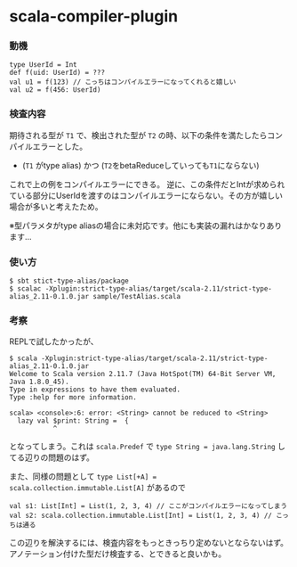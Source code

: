 # scala-compiler-plugin

### 動機
```
type UserId = Int
def f(uid: UserId) = ???
val u1 = f(123) // こっちはコンパイルエラーになってくれると嬉しい
val u2 = f(456: UserId)
```

### 検査内容
期待される型が ```T1``` で、検出された型が ```T2``` の時、以下の条件を満たしたらコンパイルエラーとした。

- (```T1``` がtype alias) かつ (```T2```をbetaReduceしていっても```T1```にならない)

これで上の例をコンパイルエラーにできる。
逆に、この条件だとIntが求められている部分にUserIdを渡すのはコンパイルエラーにならない。その方が嬉しい場合が多いと考えたため。


※型パラメタがtype aliasの場合に未対応です。他にも実装の漏れはかなりあります...

### 使い方
```
$ sbt stict-type-alias/package
$ scalac -Xplugin:strict-type-alias/target/scala-2.11/strict-type-alias_2.11-0.1.0.jar sample/TestAlias.scala
```

### 考察
REPLで試したかったが、

```
$ scala -Xplugin:strict-type-alias/target/scala-2.11/strict-type-alias_2.11-0.1.0.jar
Welcome to Scala version 2.11.7 (Java HotSpot(TM) 64-Bit Server VM, Java 1.8.0_45).
Type in expressions to have them evaluated.
Type :help for more information.

scala> <console>:6: error: <String> cannot be reduced to <String>
  lazy val $print: String =  {
           ^
```

となってしまう。これは ```scala.Predef``` で ```type String = java.lang.String``` してる辺りの問題のはず。

また、同様の問題として ```type List[+A] = scala.collection.immutable.List[A]``` があるので

```
val s1: List[Int] = List(1, 2, 3, 4) // ここがコンパイルエラーになってしまう
val s2: scala.collection.immutable.List[Int] = List(1, 2, 3, 4) // こっちは通る
```

この辺りを解決するには、検査内容をもっときっちり定めないとならないはず。アノテーション付けた型だけ検査する、とできると良いかも。
